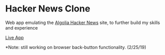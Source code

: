# Hacker News Clone
Web app emulating the [Algolia Hacker News](https://hn.algolia.com/) site, to further build my skills and experience

[Live App](https://ryanaltobello.github.io/hacker-news-clone/)

*Note: still working on browser back-button functionality. (2/25/19)
